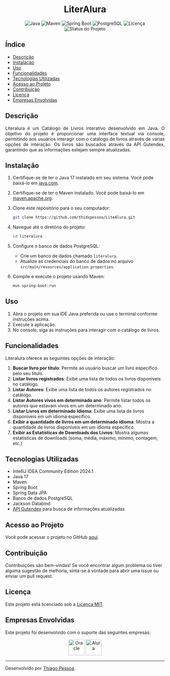 <h1 align="center">LiterAlura</h1>

<p align="center">
  <img alt="Java" src="https://img.shields.io/badge/Java-17+-blue.svg">
  <img alt="Maven" src="https://img.shields.io/badge/Maven-3.6.3-blue.svg">
  <img alt="Spring Boot" src="https://img.shields.io/badge/Spring%20Boot-2.4.5-brightgreen.svg">
  <img alt="PostgreSQL" src="https://img.shields.io/badge/PostgreSQL-13-blue.svg">
  <img alt="Licença" src="https://img.shields.io/github/license/dcmacedo/literalura">
  <img alt="Status do Projeto" src="https://img.shields.io/badge/status-Concluído-green">
</p>

## Índice

- [Descrição](#descrição)
- [Instalação](#instalação)
- [Uso](#uso)
- [Funcionalidades](#funcionalidades)
- [Tecnologias Utilizadas](#tecnologias-utilizadas)
- [Acesso ao Projeto](#acesso-ao-projeto)
- [Contribuição](#contribuição)
- [Licença](#licença)
- [Empresas Envolvidas](#empresas-envolvidas)

## Descrição

<p align="justify">
Literalura é um Catálogo de Livros interativo desenvolvido em Java. O objetivo do projeto é proporcionar uma interface textual via console, permitindo aos usuários interagir com o catálogo de livros através de várias opções de interação. Os livros são buscados através da API Gutendex, garantindo que as informações estejam sempre atualizadas.
</p>

## Instalação

1. Certifique-se de ter o Java 17 instalado em seu sistema. Você pode baixá-lo em [java.com](https://www.java.com/pt-BR/download/).
2. Certifique-se de ter o Maven instalado. Você pode baixá-lo em [maven.apache.org](https://maven.apache.org/download.cgi).
3. Clone este repositório para o seu computador:

    ```bash
    git clone https://github.com/thidspessoa/LiteAlura.git
    ```

4. Navegue até o diretório do projeto:

    ```bash
    cd literalura
    ```

5. Configure o banco de dados PostgreSQL:

    - Crie um banco de dados chamado `literalura`.
    - Atualize as credenciais do banco de dados no arquivo `src/main/resources/application.properties`.

6. Compile e execute o projeto usando Maven:

    ```bash
    mvn spring-boot:run
    ```

## Uso

1. Abra o projeto em sua IDE Java preferida ou use o terminal conforme instruções acima.
2. Execute a aplicação.
3. No console, siga as instruções para interagir com o catálogo de livros.

## Funcionalidades

Literalura oferece as seguintes opções de interação:

1. **Buscar livro por título**: Permite ao usuário buscar um livro específico pelo seu título.
2. **Listar livros registrados**: Exibe uma lista de todos os livros disponíveis no catálogo.
3. **Listar Autores**: Exibe uma lista de todos os autores registrados no catálogo.
4. **Listar Autores vivos em determinado ano**: Permite listar todos os autores que estavam vivos em um determinado ano.
5. **Listar Livros em determinado Idioma**: Exibe uma lista de livros disponíveis em um idioma específico.
6. **Exibir a quantidade de livros em um determinado idioma**: Mostra a quantidade de livros disponíveis em um idioma específico.
7. **Exibir as Estatísticas de Downloads dos Livros**: Mostra algumas estatísticas de downloads (soma, média, máximo, mínimo, contagem, etc.)

## Tecnologias Utilizadas

- IntelliJ IDEA Community Edition 2024.1
- Java 17
- Maven
- Spring Boot
- Spring Data JPA
- Banco de dados PostgreSQL
- Jackson Databind
- [API Gutendex](https://gutendex.com/) para busca de informações atualizadas

## Acesso ao Projeto

Você pode acessar o projeto no GitHub [aqui](https://github.com/dcmacedo/literalura).

## Contribuição

Contribuições são bem-vindas! Se você encontrar algum problema ou tiver alguma sugestão de melhoria, sinta-se à vontade para abrir uma issue ou enviar um pull request.

## Licença

Este projeto está licenciado sob a [Licença MIT](LICENSE).

## Empresas Envolvidas

Este projeto foi desenvolvido com o suporte das seguintes empresas:

<p align="center">
  <img src="https://www.oracle.com/webfolder/s/delivery_production/assets/oracle-logo.svg" alt="Oracle" height="50">
  <img src="https://www.alura.com.br/assets/img/alura-logo.svg" alt="Alura" height="50">
</p>

---

Desenvolvido por [Thiago Pessoa](https://github.com/thidspessoa).
